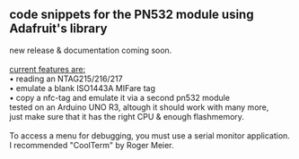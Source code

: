## code snippets for the PN532 module using Adafruit's library

new release & documentation coming soon.<br>
<br>
<ins>current features are: </ins> <br>
• reading an NTAG215/216/217<br>
• emulate a blank ISO1443A MIFare tag<br>
• copy a nfc-tag and emulate it via a second pn532 module
<br>
tested on an Arduino UNO R3, altough it should work with many more,<br> just make sure that it has the right CPU & enough flashmemory.<br>  
To access a menu for debugging, you must use a serial monitor application.<br> I recommended "CoolTerm" by Roger Meier.
